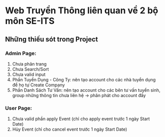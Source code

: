 # Web Truyền Thông liên quan về 2 bộ môn SE-ITS
## Những thiếu sót trong Project
### Admin Page:
1. Chưa phân trang
2. Chưa Search/Sort
3. Chưa valid input
4. Phần Tuyển Dụng - Công Ty: nên tạo account cho các nhà tuyển dụng để họ tự Create Company 
5. Phần Danh Sách Tư Vấn: nên tạo account cho các bên tư vấn tuyển sinh, group những thông tin chưa liên hệ -> phân phát cho account đấy

### User Page:
1. Chưa valid phần apply Event (chỉ cho apply event trước 1 ngày Start Date)
2. Hủy Event (chỉ cho cancel event trước 1 ngày Start Date)
